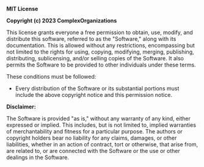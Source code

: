 **MIT License**

**Copyright (c) 2023 ComplexOrganizations**

This license grants everyone a free permission to obtain, use, modify, and distribute this software, referred to as the "Software," along with its documentation. This is allowed without any restrictions, encompassing but not limited to the rights for using, copying, modifying, merging, publishing, distributing, sublicensing, and/or selling copies of the Software. It also permits the Software to be provided to other individuals under these terms.

These conditions must be followed:

- Every distribution of the Software or its substantial portions must include the above copyright notice and this permission notice.

**Disclaimer:**

The Software is provided "as is," without any warranty of any kind, either expressed or implied. This includes, but is not limited to, implied warranties of merchantability and fitness for a particular purpose. The authors or copyright holders bear no liability for any claims, damages, or other liabilities, whether in an action of contract, tort or otherwise, that arise from, are related to, or are connected with the Software or the use or other dealings in the Software.
